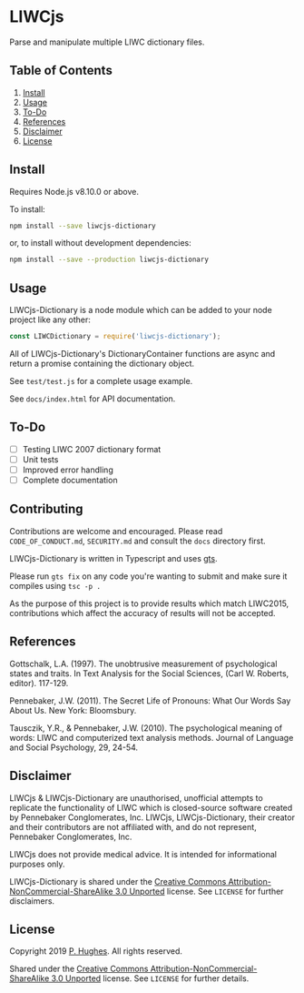# LIWCjs
Parse and manipulate multiple LIWC dictionary files.

## Table of Contents
1. [Install](#install)
2. [Usage](#usage)
3. [To-Do](#todo)
4. [References](#references)
5. [Disclaimer](#disclaimer)
6. [License](#License)

<a name="install">

## Install
Requires Node.js v8.10.0 or above.

To install:
```bash
npm install --save liwcjs-dictionary
```

or, to install without development dependencies:
```bash
npm install --save --production liwcjs-dictionary
```

<a name="usage">

## Usage

LIWCjs-Dictionary is a node module which can be added to your node project like any other:
```javascript
const LIWCDictionary = require('liwcjs-dictionary');
```

All of LIWCjs-Dictionary's DictionaryContainer functions are async and return a promise containing the dictionary object.

See ```test/test.js``` for a complete usage example.

See ```docs/index.html``` for API documentation.

<a name="todo">

## To-Do
- [ ] Testing LIWC 2007 dictionary format
- [ ] Unit tests
- [ ] Improved error handling
- [ ] Complete documentation

<a name="contributing">

## Contributing

Contributions are welcome and encouraged. Please read `CODE_OF_CONDUCT.md`, `SECURITY.md` and consult the `docs` directory first.

LIWCjs-Dictionary is written in Typescript and uses [gts](https://github.com/google/gts).

Please run `gts fix` on any code you're wanting to submit and make sure it compiles using `tsc -p .`

As the purpose of this project is to provide results which match LIWC2015, contributions which affect the accuracy of results will not be accepted.

<a name="references">

## References

Gottschalk, L.A. (1997). The unobtrusive measurement of psychological states and traits. In Text Analysis for the Social Sciences, (Carl W. Roberts, editor). 117-129.

Pennebaker, J.W. (2011). The Secret Life of Pronouns: What Our Words Say About Us. New York: Bloomsbury.

Tausczik, Y.R., & Pennebaker, J.W. (2010). The psychological meaning of words: LIWC and computerized text analysis methods. Journal of Language and Social Psychology, 29, 24-54.

<a name="disclaimer">

## Disclaimer

LIWCjs & LIWCjs-Dictionary are unauthorised, unofficial attempts to replicate the functionality of LIWC which is closed-source software created by Pennebaker Conglomerates, Inc. LIWCjs, LIWCjs-Dictionary, their creator and their contributors are not affiliated with, and do not represent, Pennebaker Conglomerates, Inc.

LIWCjs does not provide medical advice. It is intended for informational purposes only.

LIWCjs-Dictionary is shared under the [Creative Commons Attribution-NonCommercial-ShareAlike 3.0 Unported](http://creativecommons.org/licenses/by-nc-sa/3.0/) license. See `LICENSE` for further disclaimers.

<a name="license">

## License
Copyright 2019 [P. Hughes](https://www.phugh.es). All rights reserved.

Shared under the [Creative Commons Attribution-NonCommercial-ShareAlike 3.0 Unported](http://creativecommons.org/licenses/by-nc-sa/3.0/) license. See `LICENSE` for further details.
